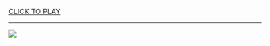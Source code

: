 
<a href="https://premium76.site?title=unblocked_multiplayer_online_games&ref=13M">CLICK TO PLAY</a></h3>
<hr>

<a href="https://premium76.site?title=unblocked_multiplayer_online_games&ref=13M"><img src="https://clearcache.store/games.png"></a>


